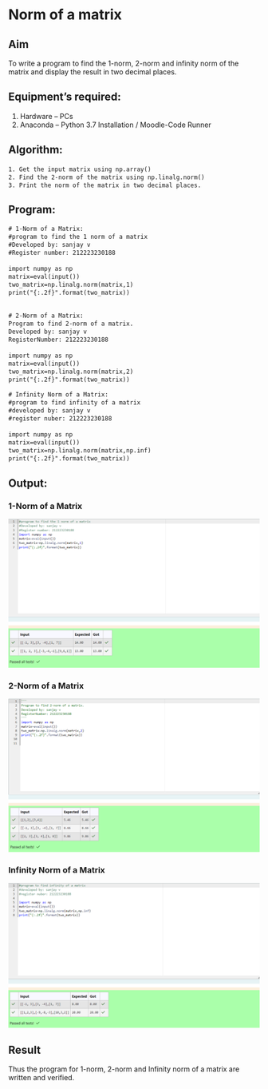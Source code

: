 # Norm of a matrix
## Aim
To write a program to find the 1-norm, 2-norm and infinity norm of the matrix and display the result in two decimal places.
## Equipment’s required:
1.	Hardware – PCs
2.	Anaconda – Python 3.7 Installation / Moodle-Code Runner
## Algorithm:
	1. Get the input matrix using np.array()   
    2. Find the 2-norm of the matrix using np.linalg.norm()
	3. Print the norm of the matrix in two decimal places.
## Program:
```
# 1-Norm of a Matrix:
#program to find the 1 norm of a matrix
#Developed by: sanjay v
#Register number: 212223230188

import numpy as np
matrix=eval(input())
two_matrix=np.linalg.norm(matrix,1)
print("{:.2f}".format(two_matrix))
```


```

# 2-Norm of a Matrix:
Program to find 2-norm of a matrix.
Developed by: sanjay v
RegisterNumber: 212223230188

import numpy as np
matrix=eval(input())
two_matrix=np.linalg.norm(matrix,2)
print("{:.2f}".format(two_matrix))

```


```
# Infinity Norm of a Matrix:
#program to find infinity of a matrix
#developed by: sanjay v
#register nuber: 212223230188

import numpy as np
matrix=eval(input())
two_matrix=np.linalg.norm(matrix,np.inf)
print("{:.2f}".format(two_matrix))

```




## Output:
### 1-Norm of a Matrix
![alt text](image.png)

### 2-Norm of a Matrix
![alt text](<image copy.png>)

### Infinity Norm of a Matrix
![alt text](<image copy 2.png>)
## Result
Thus the program for 1-norm, 2-norm and Infinity norm of a matrix are written and verified.
